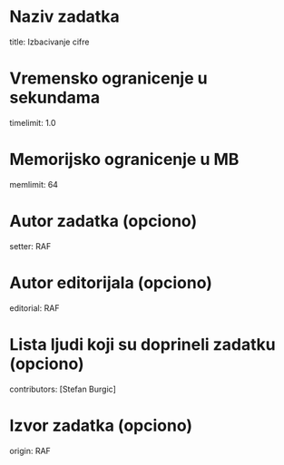 # Naziv zadatka
title: Izbacivanje cifre

# Vremensko ogranicenje u sekundama
timelimit: 1.0

# Memorijsko ogranicenje u MB
memlimit: 64

# Autor zadatka (opciono)
setter: RAF

# Autor editorijala (opciono)
editorial: RAF

# Lista ljudi koji su doprineli zadatku (opciono)
contributors: [Stefan Burgic]

# Izvor zadatka (opciono)
origin: RAF
